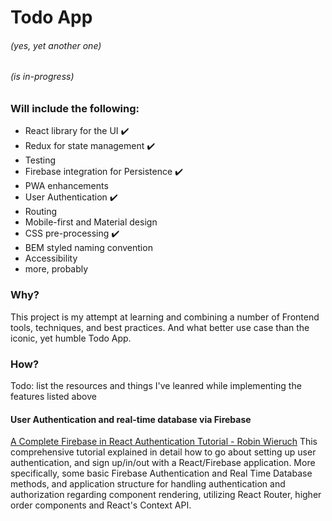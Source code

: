 # Todo App
###### (yes, yet another one)
###### (is in-progress)

### Will include the following:
* React library for the UI :heavy_check_mark:
* Redux for state management :heavy_check_mark:
* Testing
* Firebase integration for Persistence :heavy_check_mark:
* PWA enhancements
* User Authentication :heavy_check_mark:
* Routing
* Mobile-first and Material design
* CSS pre-processing :heavy_check_mark:
* BEM styled naming convention
* Accessibility
* more, probably

### Why?
This project is my attempt at learning and combining a number of Frontend tools, techniques, and best practices. And what better use case than the iconic, yet humble Todo App. 

### How?
Todo: list the resources and things I've leanred while implementing the features listed above

#### User Authentication and real-time database via Firebase 
[A Complete Firebase in React Authentication Tutorial  - Robin Wieruch](https://www.robinwieruch.de/complete-firebase-authentication-react-tutorial/)
This comprehensive tutorial explained in detail how to go about setting up user authentication, and sign up/in/out with a React/Firebase application. More specifically, some basic Firebase Authentication and Real Time Database methods, and application structure for handling authentication and authorization regarding component rendering, utilizing React Router, higher order components and React's Context API.